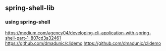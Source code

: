 ## spring-shell-lib
### using spring-shell
https://medium.com/agency04/developing-cli-application-with-spring-shell-part-1-807cd3a32461  
https://github.com/dmadunic/clidemo https://github.com/dmadunic/clidemo  
